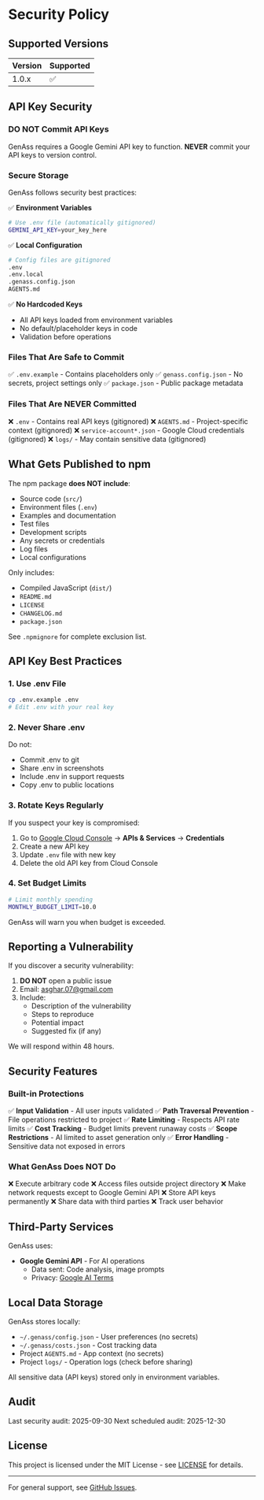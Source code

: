 # Security Policy

## Supported Versions

| Version | Supported          |
| ------- | ------------------ |
| 1.0.x   | :white_check_mark: |

## API Key Security

### DO NOT Commit API Keys

GenAss requires a Google Gemini API key to function. **NEVER** commit your API keys to version control.

### Secure Storage

GenAss follows security best practices:

✅ **Environment Variables**
```bash
# Use .env file (automatically gitignored)
GEMINI_API_KEY=your_key_here
```

✅ **Local Configuration**
```bash
# Config files are gitignored
.env
.env.local
.genass.config.json
AGENTS.md
```

✅ **No Hardcoded Keys**
- All API keys loaded from environment variables
- No default/placeholder keys in code
- Validation before operations

### Files That Are Safe to Commit

✅ `.env.example` - Contains placeholders only
✅ `genass.config.json` - No secrets, project settings only
✅ `package.json` - Public package metadata

### Files That Are NEVER Committed

❌ `.env` - Contains real API keys (gitignored)
❌ `AGENTS.md` - Project-specific context (gitignored)
❌ `service-account*.json` - Google Cloud credentials (gitignored)
❌ `logs/` - May contain sensitive data (gitignored)

## What Gets Published to npm

The npm package **does NOT include**:

- Source code (`src/`)
- Environment files (`.env`)
- Examples and documentation
- Test files
- Development scripts
- Any secrets or credentials
- Log files
- Local configurations

Only includes:
- Compiled JavaScript (`dist/`)
- `README.md`
- `LICENSE`
- `CHANGELOG.md`
- `package.json`

See `.npmignore` for complete exclusion list.

## API Key Best Practices

### 1. Use .env File

```bash
cp .env.example .env
# Edit .env with your real key
```

### 2. Never Share .env

Do not:
- Commit .env to git
- Share .env in screenshots
- Include .env in support requests
- Copy .env to public locations

### 3. Rotate Keys Regularly

If you suspect your key is compromised:
1. Go to [Google Cloud Console](https://console.cloud.google.com/) → **APIs & Services** → **Credentials**
2. Create a new API key
3. Update `.env` file with new key
4. Delete the old API key from Cloud Console

### 4. Set Budget Limits

```bash
# Limit monthly spending
MONTHLY_BUDGET_LIMIT=10.0
```

GenAss will warn you when budget is exceeded.

## Reporting a Vulnerability

If you discover a security vulnerability:

1. **DO NOT** open a public issue
2. Email: asghar.07@gmail.com
3. Include:
   - Description of the vulnerability
   - Steps to reproduce
   - Potential impact
   - Suggested fix (if any)

We will respond within 48 hours.

## Security Features

### Built-in Protections

✅ **Input Validation** - All user inputs validated
✅ **Path Traversal Prevention** - File operations restricted to project
✅ **Rate Limiting** - Respects API rate limits
✅ **Cost Tracking** - Budget limits prevent runaway costs
✅ **Scope Restrictions** - AI limited to asset generation only
✅ **Error Handling** - Sensitive data not exposed in errors

### What GenAss Does NOT Do

❌ Execute arbitrary code
❌ Access files outside project directory
❌ Make network requests except to Google Gemini API
❌ Store API keys permanently
❌ Share data with third parties
❌ Track user behavior

## Third-Party Services

GenAss uses:
- **Google Gemini API** - For AI operations
  - Data sent: Code analysis, image prompts
  - Privacy: [Google AI Terms](https://ai.google.dev/terms)

## Local Data Storage

GenAss stores locally:
- `~/.genass/config.json` - User preferences (no secrets)
- `~/.genass/costs.json` - Cost tracking data
- Project `AGENTS.md` - App context (no secrets)
- Project `logs/` - Operation logs (check before sharing)

All sensitive data (API keys) stored only in environment variables.

## Audit

Last security audit: 2025-09-30
Next scheduled audit: 2025-12-30

## License

This project is licensed under the MIT License - see [LICENSE](LICENSE) for details.

---

For general support, see [GitHub Issues](https://github.com/asghar07/genass/issues).